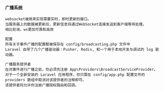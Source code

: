 #### 广播系统
    websocket被用来实现需要实时，即时更新的接口。
    当服务器上的数据被更新后，更新信息将通过WebSocket连接发送到客户端等待处理。
    相比轮询，ws更加可靠和高效
    
    配置
    所有关于事件广播的配置都被保存在 config/broadcasting.php 文件中
    Laravel 自带了几个广播驱动器：Pusher, Redis, 和一个用于本地开发与调试的 log 驱动器。
    
    广播服务提供者
    在对事件进行广播之前，你必须先注册 App\Providers\BroadcastServiceProvider。
    对于一个全新安装的 Laravel 应用程序，你只需在 config/app.php 配置文件的 providers 数组中取消对该提供者的注释即可。
    该提供者将允许你注册广播授权路由和回调。